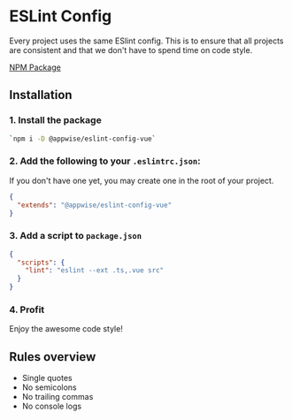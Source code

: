 # ESLint Config

Every project uses the same ESlint config. This is to ensure that all projects are consistent and that we don't have to spend time on code style.

[NPM Package](https://www.npmjs.com/package/@appwise/eslint-config-vue)

## Installation

### 1. Install the package

```bash
`npm i -D @appwise/eslint-config-vue`
```

### 2. Add the following to your `.eslintrc.json`:

If you don't have one yet, you may create one in the root of your project.

```json
{
  "extends": "@appwise/eslint-config-vue"
}
```

### 3. Add a script to `package.json`

```json
{
  "scripts": {
    "lint": "eslint --ext .ts,.vue src"
  }
}
```

### 4. Profit

Enjoy the awesome code style!

## Rules overview

- Single quotes
- No semicolons
- No trailing commas
- No console logs
